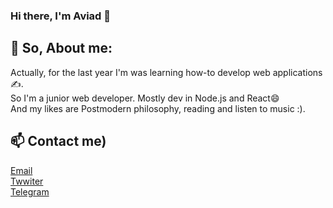 ### Hi there, I'm Aviad 👋

## :raising_hand: So, About me:
Actually, for the last year I'm was learning how-to develop web applications✍️.<br>
So I'm a junior web developer.
Mostly dev in Node.js and React😄<br>
And my likes are Postmodern philosophy, reading and listen to music :).<br>

## 📫 Contact me)  
[Email](mailto:aviadsofer@gmail.com)  
[Twwiter](https://twitter.com/AviadSofer)  
[Telegram](https://t.me/Aviad1232)

<!--
**AviadSofer/AviadSofer** is a ✨ _special_ ✨ repository because its `README.md` (this file) appears on your GitHub profile.

Here are some ideas to get you started:

- 🔭 I’m currently working on ...
- 🌱 I’m currently learning ...
- 👯 I’m looking to collaborate on ...
- 🤔 I’m looking for help with ...
- 💬 Ask me about ...
- 📫 How to reach me: ...
- 😄 Pronouns: ...
- ⚡ Fun fact: ...
-->

